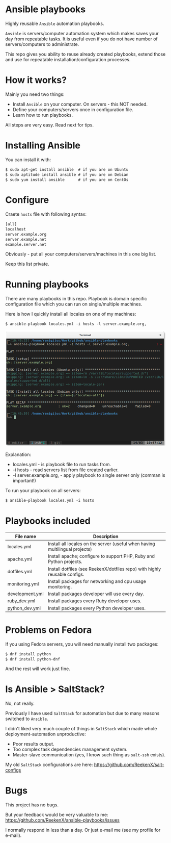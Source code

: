 # Ansible playbooks

Highly reusable `Ansible` automation playbooks.

`Ansible` is servers/computer automation system which makes saves your day from repeatable tasks. It is useful even if you do not have number of servers/computers to administrate.

This repo gives you ability to reuse already created playbooks, extend those and use for repeatable installation/configuration processes.

# How it works?

Mainly you need two things:

- Install `Ansible` on your computer. On servers - this NOT needed.
- Define your computers/servers once in configuration file.
- Learn how to run playbooks.

All steps are very easy. Read next for tips.

# Installing Ansible

You can install it with:

    $ sudo apt-get install ansible  # if you are on Ubuntu
    $ sudo aptitude install ansible # if you are on Debian
    $ sudo yum install ansible      # if you are on CentOs

# Configure

Craete `hosts` file with following syntax:

    [all]
    localhost
    server.example.org
    server.example.net
    example.server.net

Obviously - put all your computers/servers/machines in this one big list.

Keep this list private.

# Running playbooks

There are many playbooks in this repo. Playbook is domain specific configuration file which you can run on single/multiple machines.

Here is how I quickly install all locales on one of my machines:

    $ ansible-playbook locales.yml -i hosts -l server.example.org,

![Playing with Ansible playbook on Xterm](screenshots/running_on_single_machine.png?raw=true "Playing with Ansible playbook on Xterm")

Explanation:

- locales.yml - is playbook file to run tasks from.
- -i hosts - read servers list from file created earlier.
- -l server.example.org, - apply playbook to single server only (comman is important!)

To run your playbook on all servers:

    $ ansible-playbook locales.yml -i hosts

# Playbooks included

| File name       | Description                                                                   |
|-----------------|-------------------------------------------------------------------------------|
| locales.yml     | Install all locales on the server (useful when having multilingual projects)  |
| apache.yml      | Install apache; configure to support PHP, Ruby and Python projects.           |
| dotfiles.yml    | Install dotfiles (see ReekenX/dotfiles repo) with highly reusable configs.    |
| monitoring.yml  | Install packages for networking and cpu usage monitoring.                     |
| development.yml | Install packages developer will use every day.                                |
| ruby_dev.yml    | Install packages every Ruby developer uses.                                   |
| python_dev.yml  | Install packages every Python developer uses.                                 |

# Problems on Fedora

If you using Fedora servers, you will need manually install two packages:

    $ dnf install python
    $ dnf install python-dnf

And the rest will work just fine.

# Is Ansible > SaltStack?

No, not really.

Previously I have used `SaltStack` for automation but due to many reasons switched to `Ansible`.

I didn't liked very much couple of things in `SaltStack` which made whole deployment-automation unproductive:

- Poor results output.
- Too complex task dependencies management system.
- Master-slave communication (yes, I know such thing as `salt-ssh` exists).

My old `SaltStack` configurations are here: https://github.com/ReekenX/salt-configs

# Bugs

This project has no bugs.

But your feedback would be very valuable to me: https://github.com/ReekenX/ansible-playbooks/issues

I normally respond in less than a day. Or just e-mail me (see my profile for e-mail).
